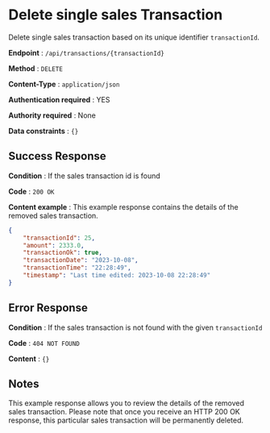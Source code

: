 # Delete single sales Transaction

Delete single sales transaction based on its unique identifier `transactionId`.

**Endpoint** : `/api/transactions/{transactionId}`

**Method** : `DELETE`

**Content-Type** : `application/json`

**Authentication required** : YES

**Authority required** : None

**Data constraints** : `{}`

## Success Response

**Condition** : If the sales transaction id is found

**Code** : `200 OK`

**Content example** : This example response contains the details of the removed sales transaction.  
```json
{
    "transactionId": 25,
    "amount": 2333.0,
    "transactionOk": true,
    "transactionDate": "2023-10-08",
    "transactionTime": "22:28:49",
    "timestamp": "Last time edited: 2023-10-08 22:28:49"
}
```
## Error Response

**Condition** : If the sales transaction is not found with the given `transactionId`

**Code** : `404 NOT FOUND`

**Content** : `{}`

## Notes

This example response allows you to review the details of the removed sales transaction. Please note that once you receive an HTTP 200 OK response, this particular sales transaction will be permanently deleted.
